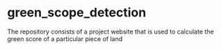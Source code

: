 # green_scope_detection
The repository consists of a project website that is used to calculate the green score of a particular piece of land

